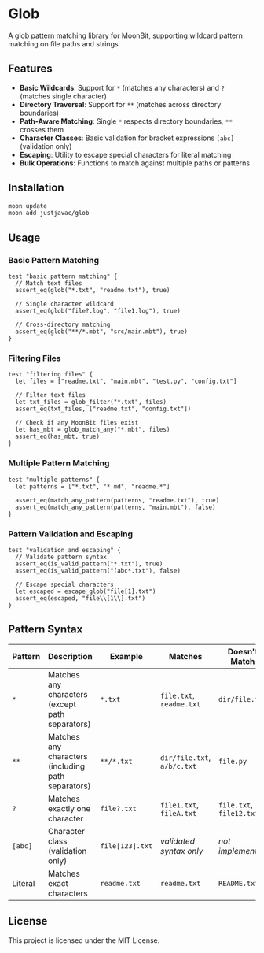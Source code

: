 # Glob

A glob pattern matching library for MoonBit, supporting wildcard pattern matching on file paths and strings.

## Features

- **Basic Wildcards**: Support for `*` (matches any characters) and `?` (matches single character)
- **Directory Traversal**: Support for `**` (matches across directory boundaries)
- **Path-Aware Matching**: Single `*` respects directory boundaries, `**` crosses them
- **Character Classes**: Basic validation for bracket expressions `[abc]` (validation only)
- **Escaping**: Utility to escape special characters for literal matching
- **Bulk Operations**: Functions to match against multiple paths or patterns

## Installation

```bash
moon update
moon add justjavac/glob
```

## Usage

### Basic Pattern Matching

```moonbit
test "basic pattern matching" {
  // Match text files
  assert_eq(glob("*.txt", "readme.txt"), true)
  
  // Single character wildcard
  assert_eq(glob("file?.log", "file1.log"), true)
  
  // Cross-directory matching
  assert_eq(glob("**/*.mbt", "src/main.mbt"), true)
}
```

### Filtering Files

```moonbit
test "filtering files" {
  let files = ["readme.txt", "main.mbt", "test.py", "config.txt"]
  
  // Filter text files
  let txt_files = glob_filter("*.txt", files)
  assert_eq(txt_files, ["readme.txt", "config.txt"])
  
  // Check if any MoonBit files exist
  let has_mbt = glob_match_any("*.mbt", files)
  assert_eq(has_mbt, true)
}
```

### Multiple Pattern Matching

```moonbit
test "multiple patterns" {
  let patterns = ["*.txt", "*.md", "readme.*"]
  
  assert_eq(match_any_pattern(patterns, "readme.txt"), true)
  assert_eq(match_any_pattern(patterns, "main.mbt"), false)
}
```

### Pattern Validation and Escaping

```moonbit
test "validation and escaping" {
  // Validate pattern syntax
  assert_eq(is_valid_pattern("*.txt"), true)
  assert_eq(is_valid_pattern("[abc*.txt"), false)
  
  // Escape special characters
  let escaped = escape_glob("file[1].txt")
  assert_eq(escaped, "file\\[1\\].txt")
}
```

## Pattern Syntax

| Pattern | Description | Example | Matches | Doesn't Match |
|---------|-------------|---------|---------|---------------|
| `*` | Matches any characters (except path separators) | `*.txt` | `file.txt`, `readme.txt` | `dir/file.txt` |
| `**` | Matches any characters (including path separators) | `**/*.txt` | `dir/file.txt`, `a/b/c.txt` | `file.py` |
| `?` | Matches exactly one character | `file?.txt` | `file1.txt`, `fileA.txt` | `file.txt`, `file12.txt` |
| `[abc]` | Character class (validation only) | `file[123].txt` | *validated syntax only* | *not implemented* |
| Literal | Matches exact characters | `readme.txt` | `readme.txt` | `README.txt` |

## License

This project is licensed under the MIT License.
